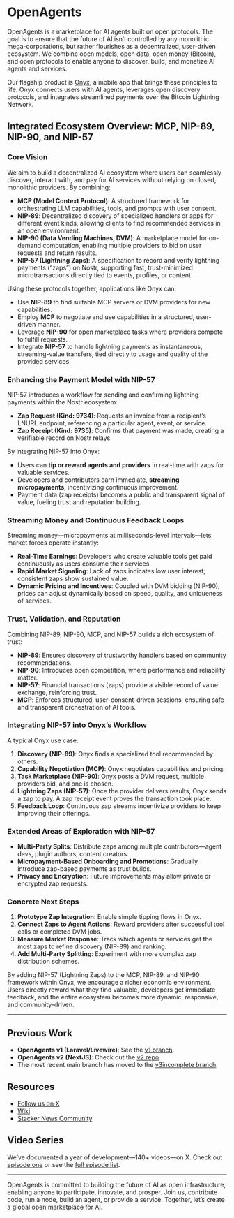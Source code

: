 # OpenAgents

OpenAgents is a marketplace for AI agents built on open protocols. The goal is to ensure that the future of AI isn’t controlled by any monolithic mega-corporations, but rather flourishes as a decentralized, user-driven ecosystem. We combine open models, open data, open money (Bitcoin), and open protocols to enable anyone to discover, build, and monetize AI agents and services.

Our flagship product is [Onyx](https://github.com/OpenAgentsInc/onyx), a mobile app that brings these principles to life. Onyx connects users with AI agents, leverages open discovery protocols, and integrates streamlined payments over the Bitcoin Lightning Network.

## Integrated Ecosystem Overview: MCP, NIP-89, NIP-90, and NIP-57

### Core Vision

We aim to build a decentralized AI ecosystem where users can seamlessly discover, interact with, and pay for AI services without relying on closed, monolithic providers. By combining:

- **MCP (Model Context Protocol)**: A structured framework for orchestrating LLM capabilities, tools, and prompts with user consent.
- **NIP-89**: Decentralized discovery of specialized handlers or apps for different event kinds, allowing clients to find recommended services in an open environment.
- **NIP-90 (Data Vending Machines, DVM)**: A marketplace model for on-demand computation, enabling multiple providers to bid on user requests and return results.
- **NIP-57 (Lightning Zaps)**: A specification to record and verify lightning payments (“zaps”) on Nostr, supporting fast, trust-minimized microtransactions directly tied to events, profiles, or content.

Using these protocols together, applications like Onyx can:

- Use **NIP-89** to find suitable MCP servers or DVM providers for new capabilities.
- Employ **MCP** to negotiate and use capabilities in a structured, user-driven manner.
- Leverage **NIP-90** for open marketplace tasks where providers compete to fulfill requests.
- Integrate **NIP-57** to handle lightning payments as instantaneous, streaming-value transfers, tied directly to usage and quality of the provided services.

### Enhancing the Payment Model with NIP-57

NIP-57 introduces a workflow for sending and confirming lightning payments within the Nostr ecosystem:

- **Zap Request (Kind: 9734)**: Requests an invoice from a recipient’s LNURL endpoint, referencing a particular agent, event, or service.
- **Zap Receipt (Kind: 9735)**: Confirms that payment was made, creating a verifiable record on Nostr relays.

By integrating NIP-57 into Onyx:

- Users can **tip or reward agents and providers** in real-time with zaps for valuable services.
- Developers and contributors earn immediate, **streaming micropayments**, incentivizing continuous improvement.
- Payment data (zap receipts) becomes a public and transparent signal of value, fueling trust and reputation building.

### Streaming Money and Continuous Feedback Loops

Streaming money—micropayments at milliseconds-level intervals—lets market forces operate instantly:

- **Real-Time Earnings**: Developers who create valuable tools get paid continuously as users consume their services.
- **Rapid Market Signaling**: Lack of zaps indicates low user interest; consistent zaps show sustained value.
- **Dynamic Pricing and Incentives**: Coupled with DVM bidding (NIP-90), prices can adjust dynamically based on speed, quality, and uniqueness of services.

### Trust, Validation, and Reputation

Combining NIP-89, NIP-90, MCP, and NIP-57 builds a rich ecosystem of trust:

- **NIP-89**: Ensures discovery of trustworthy handlers based on community recommendations.
- **NIP-90**: Introduces open competition, where performance and reliability matter.
- **NIP-57**: Financial transactions (zaps) provide a visible record of value exchange, reinforcing trust.
- **MCP**: Enforces structured, user-consent-driven sessions, ensuring safe and transparent orchestration of AI tools.

### Integrating NIP-57 into Onyx’s Workflow

A typical Onyx use case:

1. **Discovery (NIP-89)**: Onyx finds a specialized tool recommended by others.
2. **Capability Negotiation (MCP)**: Onyx negotiates capabilities and pricing.
3. **Task Marketplace (NIP-90)**: Onyx posts a DVM request, multiple providers bid, and one is chosen.
4. **Lightning Zaps (NIP-57)**: Once the provider delivers results, Onyx sends a zap to pay. A zap receipt event proves the transaction took place.
5. **Feedback Loop**: Continuous zap streams incentivize providers to keep improving their offerings.

### Extended Areas of Exploration with NIP-57

- **Multi-Party Splits**: Distribute zaps among multiple contributors—agent devs, plugin authors, content creators.
- **Micropayment-Based Onboarding and Promotions**: Gradually introduce zap-based payments as trust builds.
- **Privacy and Encryption**: Future improvements may allow private or encrypted zap requests.

### Concrete Next Steps

1. **Prototype Zap Integration**: Enable simple tipping flows in Onyx.
2. **Connect Zaps to Agent Actions**: Reward providers after successful tool calls or completed DVM jobs.
3. **Measure Market Response**: Track which agents or services get the most zaps to refine discovery (NIP-89) and ranking.
4. **Add Multi-Party Splitting**: Experiment with more complex zap distribution schemes.

By adding NIP-57 (Lightning Zaps) to the MCP, NIP-89, and NIP-90 framework within Onyx, we encourage a richer economic environment. Users directly reward what they find valuable, developers get immediate feedback, and the entire ecosystem becomes more dynamic, responsive, and community-driven.

---

## Previous Work

- **OpenAgents v1 (Laravel/Livewire)**: See the [v1 branch](https://github.com/OpenAgentsInc/openagents/tree/v1).
- **OpenAgents v2 (NextJS)**: Check out the [v2 repo](https://github.com/OpenAgentsInc/v2).
- The most recent main branch has moved to the [v3incomplete branch](https://github.com/OpenAgentsInc/openagents/tree/v3incomplete).

## Resources

- [Follow us on X](https://x.com/OpenAgentsInc)
- [Wiki](https://github.com/OpenAgentsInc/openagents/wiki)
- [Stacker News Community](https://stacker.news/~openagents)

## Video Series

We’ve documented a year of development—140+ videos—on X.
Check out [episode one](https://twitter.com/OpenAgentsInc/status/1721942435125715086) or see the [full episode list](https://github.com/OpenAgentsInc/openagents/wiki/Video-Series).

---

OpenAgents is committed to building the future of AI as open infrastructure, enabling anyone to participate, innovate, and prosper. Join us, contribute code, run a node, build an agent, or provide a service. Together, let’s create a global open marketplace for AI.
